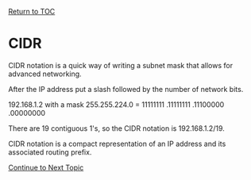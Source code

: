 <a href="https://github.com/CyberTrainingUSAF/08-Network-Programming/blob/master/00-Table-of-Contents.md" rel="Return to TOC"> Return to TOC </a>

# CIDR

CIDR notation is a quick way of writing a subnet mask that allows for advanced networking.

After the IP address put a slash followed by the number of network bits.

192.168.1.2 with a mask 255.255.224.0 = 11111111 .11111111 .11100000 .00000000

There are 19 contiguous 1's, so the CIDR notation is 192.168.1.2/19.

CIDR notation is a compact representation of an IP address and its associated routing prefix.

<a href="https://github.com/CyberTrainingUSAF/08-Network-Programming/blob/master/00-Table-of-Contents.md" > Continue to Next Topic </a>
